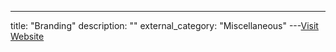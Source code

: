 ---
title: "Branding"
description: ""
external_category: "Miscellaneous"
---[Visit Website](https://docs.atlasos.net/branding/)

